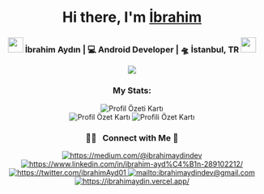 <div align="center">
   <h1>Hi there, I'm <a href="https://ibrahimaydin.vercel.app">İbrahim</a></h1>
</div>

<div align="center">
   <h3>
   <img src="https://media.giphy.com/media/WUlplcMpOCEmTGBtBW/giphy.gif" width="30">  
   İbrahim Aydın | 💻 Android Developer | 🛸 İstanbul, TR  <img src="https://media.giphy.com/media/WUlplcMpOCEmTGBtBW/giphy.gif" width="30">
   </h3>
   <div>
   <img src="https://wakatime.com/badge/user/477106b8-7784-438a-b1c9-bb2cc4fc052e.svg" />
   </div>
   <h3 align="center">My Stats:</h3>
   <div align="center">
      <img src="http://github-profile-summary-cards.vercel.app/api/cards/profile-details?username=ibrahimaydindev&theme=ayu_mirage" alt="Profil Özeti Kartı">
   </div>
   <div align="center">
      <img src="http://github-profile-summary-cards.vercel.app/api/cards/stats?username=ibrahimaydindev&theme=ayu_mirage" alt="Profil Özet Kartı">
      <img src="http://github-profile-summary-cards.vercel.app/api/cards/most-commit-language?username=ibrahimaydindev&theme=ayu_mirage" alt="Profili Özet Kartı">
   </div>
   
   
   ### 🤝🏻 &nbsp; Connect with Me 🤝

   <a href="https://medium.com/@ibrahimaydindev" target="_blank">
      <img src="https://img.shields.io/badge/%20-medium-black" alt="https://medium.com/@ibrahimaydindev">
   </a>
   <a href="https://www.linkedin.com/in/ibrahim-ayd%C4%B1n-289102212/" target="_blank">
      <img src="https://img.shields.io/badge/%20-linkedin-0072b1" alt="https://www.linkedin.com/in/ibrahim-ayd%C4%B1n-289102212/">
   </a>
   <a href="https://twitter.com/İbrahimAyd01" target="_blank">
      <img src="https://img.shields.io/badge/%20-twitter-%231DA1F2" alt="https://twitter.com/ibrahimAyd01">
   </a>
   <a href="mailto:ibrahimaydindev@gmail.com" target="_blank">
      <img src="https://img.shields.io/badge/%20-gmail-B23121" alt="mailto:ibrahimaydindev@gmail.com">
   </a>
   <a href="https://ibrahimaydin.vercel.app" target="_blank">
      <img src="https://img.shields.io/badge/-Website-orange" alt="https://ibrahimaydin.vercel.app/">
   </a>
</div>
